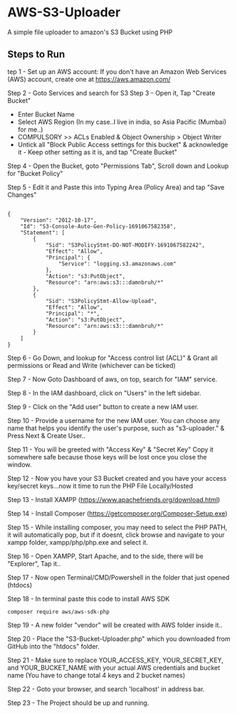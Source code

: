 
# AWS-S3-Uploader

A simple file uploader to amazon's S3 Bucket using PHP


## Steps to Run

tep 1 - Set up an AWS account: If you don't have an Amazon Web Services (AWS) account, create one at https://aws.amazon.com/

Step 2 - Goto Services and search for S3
Step 3 - Open it, Tap "Create Bucket"
- Enter Bucket Name
- Select AWS Region (In my case..I live in india, so Asia Pacific (Mumbai) for me..)
- COMPULSORY >> ACLs Enabled & Object Ownership > Object Writer
- Untick all "Block Public Access settings for this bucket" & acknowledge it - Keep other setting as it is, and tap "Create Bucket"

Step 4 - Open the Bucket, goto "Permissions Tab", Scroll down and Lookup for "Bucket Policy"

Step 5 - Edit it and Paste this into Typing Area (Policy Area) and tap "Save Changes"




```

{
    "Version": "2012-10-17",
    "Id": "S3-Console-Auto-Gen-Policy-1691067582358",
    "Statement": [
        {
            "Sid": "S3PolicyStmt-DO-NOT-MODIFY-1691067582242",
            "Effect": "Allow",
            "Principal": {
                "Service": "logging.s3.amazonaws.com"
            },
            "Action": "s3:PutObject",
            "Resource": "arn:aws:s3:::damnbruh/*"
        },
        {
            "Sid": "S3PolicyStmt-Allow-Upload",
            "Effect": "Allow",
            "Principal": "*",
            "Action": "s3:PutObject",
            "Resource": "arn:aws:s3:::damnbruh/*"
        }
    ]
}

```
Step 6 - Go Down, and lookup for "Access control list (ACL)" & Grant all permissions or Read and Write (whichever can be ticked)

Step 7 - Now Goto Dashboard of aws, on top, search for "IAM" service.

Step 8 - In the IAM dashboard, click on "Users" in the left sidebar.

Step 9 - Click on the "Add user" button to create a new IAM user.

Step 10 - Provide a username for the new IAM user.
You can choose any name that helps you identify the user's purpose, such as "s3-uploader." & Press Next & Create User..

Step 11 - You will be greeted with "Access Key" & "Secret Key"
Copy it somewhere safe because those keys will be lost once you close the window.

Step 12 - Now you have your S3 Bucket created and you have your access key/secret keys...now it time to run the PHP File Locally/Hosted

Step 13 - Install XAMPP (https://www.apachefriends.org/download.html)

Step 14 - Install Composer (https://getcomposer.org/Composer-Setup.exe)

Step 15 - While installing composer, you may need to select the PHP PATH, it will automatically pop, but if it doesnt, click browse and navigate to your xampp folder, xampp/php/php.exe and select it.

Step 16 - Open XAMPP, Start Apache, and to the side, there will be "Explorer", Tap it..

Step 17 - Now open Terminal/CMD/Powershell in the folder that just opened (htdocs)

Step 18 - In terminal paste this code to install AWS SDK
```
composer require aws/aws-sdk-php
```
Step 19 - A new folder "vendor" will be created with AWS folder inside it..

Step 20 - Place the "S3-Bucket-Uploader.php" which you downloaded from GitHub into the "htdocs" folder.

Step 21 - Make sure to replace YOUR_ACCESS_KEY, YOUR_SECRET_KEY, and YOUR_BUCKET_NAME with your actual AWS credentials and bucket name (You have to change total 4 keys and 2 bucket names)

Step 22 - Goto your browser, and search 'localhost' in address bar.

Step 23 - The Project should be up and running.
